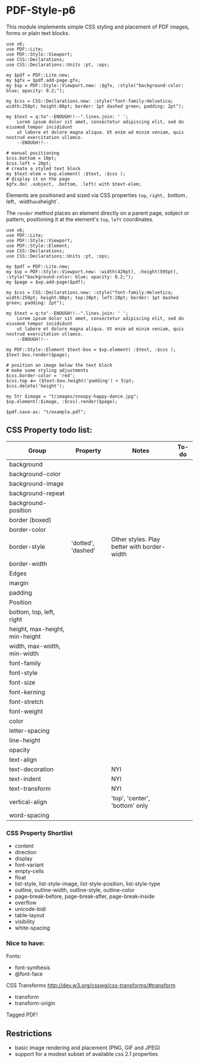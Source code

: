 PDF-Style-p6
============
This module implements simple CSS styling and placement of PDF images, forms or plain text blocks.

```
use v6;
use PDF::Lite;
use PDF::Style::Viewport;
use CSS::Declarations;
use CSS::Declarations::Units :pt, :ops;

my $pdf = PDF::Lite.new;
my $gfx = $pdf.add-page.gfx;
my $vp = PDF::Style::Viewport.new: :$gfx, :style("background-color: blue; opacity: 0.2;");

my $css = CSS::Declarations.new: :style("font-family:Helvetica; width:250pt; height:80pt; border: 1pt dashed green; padding: 2pt");

my $text = q:to"--ENOUGH!!--".lines.join: ' ';
    Lorem ipsum dolor sit amet, consectetur adipiscing elit, sed do eiusmod tempor incididunt
    ut labore et dolore magna aliqua. Ut enim ad minim veniam, quis nostrud exercitation ullamco.
    --ENOUGH!!--

# manual positioning
$css.bottom = 10pt;
$css.left = 20pt;
# create a styled text block
my $text-elem = $vp.element( :$text, :$css );
# display it on the page
$gfx.do( .xobject, .bottom, .left) with $text-elem;
```

Elements are positioned and sized via CSS properties `top`, `right, `bottom`, `left`, `width` and `height`.

The `render` method places an element directly on a parent page, xobject or pattern, positioning it at the element's `top`, `left` coordinates.

```
use v6;
use PDF::Lite;
use PDF::Style::Viewport;
use PDF::Style::Element;
use CSS::Declarations;
use CSS::Declarations::Units :pt, :ops;

my $pdf = PDF::Lite.new;
my $vp = PDF::Style::Viewport.new: :width(420pt), :height(595pt), :style("background-color: blue; opacity: 0.2;");
my $page = $vp.add-page($pdf);

my $css = CSS::Declarations.new: :style("font-family:Helvetica; width:250pt; height:80pt; top:20pt; left:20pt; border: 1pt dashed green; padding: 2pt");

my $text = q:to"--ENOUGH!!--".lines.join: ' ';
    Lorem ipsum dolor sit amet, consectetur adipiscing elit, sed do eiusmod tempor incididunt
    ut labore et dolore magna aliqua. Ut enim ad minim veniam, quis nostrud exercitation ullamco.
    --ENOUGH!!--

my PDF::Style::Element $text-box = $vp.element( :$text, :$css );
$text-box.render($page);

# position an image below the text block
# make some styling adjustments
$css.border-color = 'red';
$css.top ➕= ($text-box.height('padding') + 5)pt;
$css.delete('height');

my Str $image = "t/images/snoopy-happy-dance.jpg";
$vp.element(:$image, :$css).render($page);

$pdf.save-as: "t/example.pdf";
```

## CSS Property todo list:
Group|Property|Notes|To-do
---|---|---|---
background||
  |background-color||
  |background-image||
  |background-repeat||
  |background-position||
border (boxed)|
  |border-color||
  |border-style|'dotted', 'dashed'|Other styles. Play better with border-width
  |border-width
Edges|
  |margin
  |padding
Position|
  |bottom, top, left, right
  |height, max-height, min-height
  |width, max-width, min-width
  |font-family
  |font-style
  |font-size
  |font-kerning
  |font-stretch
  |font-weight||
  |color||
  |letter-spacing||
  |line-height||
  |opacity||
  |text-align||
  |text-decoration||NYI
  |text-indent||NYI
  |text-transform||NYI
  |vertical-align||'top', 'center', 'bottom' only
  |word-spacing||
  
### CSS Property Shortlist
- content
- direction
- display
- font-variant
- empty-cells
- float
- list-style, list-style-image, list-style-position, list-style-type
- outline, outline-width, outline-style, outline-color
- page-break-before, page-break-after, page-break-inside
- overflow
- unicode-bidi
- table-layout
- visibility
- white-spacing

### Nice to have:
Fonts:
- font-synthesis
- @font-face

CSS Transforms http://dev.w3.org/csswg/css-transforms/#transform
- transform
- transform-origin

Tagged PDF!

## Restrictions

- basic image rendering and placement (PNG, GIF and JPEG)
- support for a modest subset of available css 2.1 properties
